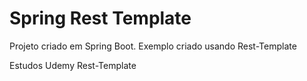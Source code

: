 # Spring Rest Template
Projeto criado em Spring Boot. Exemplo criado usando Rest-Template

Estudos Udemy Rest-Template
